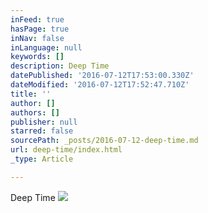 ```yaml
---
inFeed: true
hasPage: true
inNav: false
inLanguage: null
keywords: []
description: Deep Time
datePublished: '2016-07-12T17:53:00.330Z'
dateModified: '2016-07-12T17:52:47.710Z'
title: ''
author: []
authors: []
publisher: null
starred: false
sourcePath: _posts/2016-07-12-deep-time.md
url: deep-time/index.html
_type: Article

---
```

Deep Time
![](https://the-grid-user-content.s3-us-west-2.amazonaws.com/7c005f2f-2f07-4e65-b242-b7428e3d91e8.jpg)
